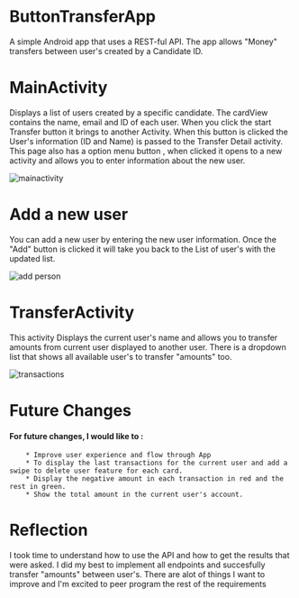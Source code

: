 # ButtonTransferApp
A simple Android app that uses a REST-ful API. The app allows "Money" transfers between user's created by a Candidate ID.

# MainActivity 

Displays a list of users created by a specific candidate. The cardView contains the name, email and ID of each user. When you click the start Transfer button it brings to another Activity. When this button is clicked the User's information (ID and Name) is passed to the Transfer Detail activity. This page also has a option menu button , when clicked it opens to a new activity and allows you to enter information about the new user.

![mainactivity](https://user-images.githubusercontent.com/22303069/37234710-3dceec4e-23f1-11e8-8d63-9d692f30993c.png)


# Add a new user

You can add a new user by entering the new user information. Once the "Add" button is clicked it will take you back to the List of user's with the updated list. 

![add person](https://user-images.githubusercontent.com/22303069/37234714-441544ea-23f1-11e8-9059-c59d32e6acf4.png)

# TransferActivity 

This activity Displays the current user's name and allows you to transfer amounts from current user displayed to another user. There is a dropdown list that shows all available user's to transfer "amounts" too.

![transactions](https://user-images.githubusercontent.com/22303069/37236010-8d3071f4-23fb-11e8-8026-884586e6f7ca.png)

# Future Changes


#### For future changes, I would like to : 
        * Improve user experience and flow through App 
        * To display the last transactions for the current user and add a swipe to delete user feature for each card.
        * Display the negative amount in each transaction in red and the rest in green.
        * Show the total amount in the current user's account.
        
        
# Reflection

I took time to understand how to use the API and how to get the results that were asked. I did my best to implement all endpoints and succesfully transfer "amounts" between user's. There are alot of things I want to improve and I'm excited to peer program the rest of the requirements
















